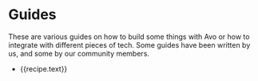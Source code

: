 # Guides

These are various guides on how to build some things with Avo or how to integrate with different pieces of tech.
Some guides have been written by us, and some by our community members.

<script setup>
  import { data } from './../.vitepress/recipes.data.js'
</script>

<ul>
  <li v-for="recipe in data.v3"><a :href="recipe.link">{{recipe.text}}</a></li>
</ul>
